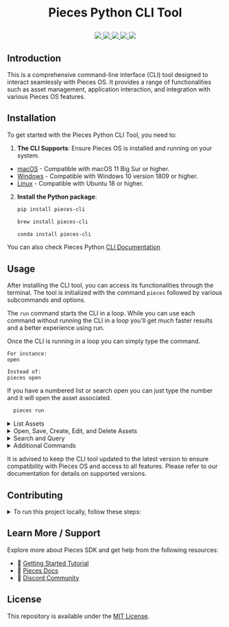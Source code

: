 # <p align="center"> Pieces Python CLI Tool  

<p align="center">
      <a href="https://github.com/pieces-app/cli-agent" alt="GitHub contributors">
         <img src="https://img.shields.io/github/contributors/pieces-app/cli-agent.svg" />
      <a>
      <a href="https://github.com/pieces-app/cli-agent" alt="GitHub issues by-label">
         <img src="https://img.shields.io/github/issues/pieces-app/cli-agent" />
      </a>
      <a href="https://discord.gg/getpieces" alt="Discord">
         <img src="https://img.shields.io/badge/Discord-@layer5.svg?color=7389D8&label&logo=discord&logoColor=ffffff" />
      </a>
      <a href="https://twitter.com/getpieces" alt="Twitter Follow">
         <img src="https://img.shields.io/twitter/follow/pieces.svg?label=Follow" />
      </a>
      <a href="https://github.com/pieces-app/cli-agent" alt="License">
         <img src="https://img.shields.io/github/license/pieces-app/pieces-os-client-sdk-for-python.svg" />
      </a>
   </p>
</p>

## Introduction
This is a comprehensive command-line interface (CLI) tool designed to interact seamlessly with Pieces OS. It provides a range of functionalities such as asset management, application interaction, and integration with various Pieces OS features.

## Installation
To get started with the Pieces Python CLI Tool, you need to:

1. **The CLI Supports**: Ensure Pieces OS is installed and running on your system.
- [macOS](https://docs.pieces.app/installation-getting-started/macos) - Compatible with macOS 11 Big Sur or higher.
- [Windows](https://docs.pieces.app/installation-getting-started/windows) - Compatible with Windows 10 version 1809 or higher.
- [Linux](https://docs.pieces.app/installation-getting-started/linux) - Compatible with Ubuntu 18 or higher.
  
2. **Install the Python package**:

   ```bash
   pip install pieces-cli
   ```

   ```bash
   brew install pieces-cli
   ```

   ```bash
   conda install pieces-cli
   ```
You can also check Pieces Python [CLI Documentation](https://github.com/pieces-app/cli-agent/blob/prod/Documentation.md)

## Usage
After installing the CLI tool, you can access its functionalities through the terminal. The tool is initialized with the command `pieces` followed by various subcommands and options.

The `run` command starts the CLI in a loop. While you can use each command without running the CLI in a loop you'll get much faster results and a better experience using run. 

Once the CLI is running in a loop you can simply type the command.

    For instance: 
    open

    Instead of: 
    pieces open

If you have a numbered list or search open you can just type the number and it will open the asset associated. 

```bash
  pieces run
  ```

<details>
<summary>List Assets</summary>

To list assets or applications, use the command:

**Default of 10**
  ```bash
  pieces list
  ```

**Lists your x most recent assets**
  ```bash
  pieces list x
  ```

**Lists all registered applications**
  ```bash
  pieces list apps
  ```

**Lists all accessible AI models**
  ```bash
  pieces list models
  ```
</details>

<details>
<summary>Open, Save, Create, Edit, and Delete Assets</summary>

**Open an asset:**

Opens an asset from a list or search. If only "open" is used then it will open your most recent asset. This also creates a link to the asset's code.

```bash
pieces open [ITEM_INDEX]
```

**Save the current asset**

*Does Not Currently Work*

```bash
pieces save
```

**Create a new asset:**

Will take whatever text is copied to your clipboard and create an asset. The asset will automatically be scanned and recognized for it's file type. 

```bash
pieces create
```

**Edit an existing asset:**

This currently only works for an assets's name

```bash
pieces edit
```

**Delete an asset:**

This will delete an opened asset by using list or search first. If you do not have an opened asset it will open your most recent asset and ask if you'd like to delete it. 

```bash
pieces delete
```
</details>

<details>
<summary>Search and Query</summary>

*Perform a fuzzy search:**

```bash
pieces search [your query]
```

Finds strings that approximately match patterns. Normal search.

**Perform a Neural Code Search:**
```bash
pieces search query --mode ncs
```

Uses machine learning, deep neural networks, and natural language processing. It can understand the intent of a user's search query and match it with the most relevant results.

**Perform a Full Text Search:**
```bash
pieces search query --mode fts
```

Examines all words in a document to find matches to search criteria

**Ask a question to a model:**
** Requires quotes around question **

This currently only supports GPT 3.5 and it does not have working memory. Only coding questions are currently supported. To use the model's code you can copy it from the console and use the create command to create an asset using the copied code. 

```bash
pieces ask "your question"
```
</details>

<details>
<summary>Additional Commands</summary>
  
**Retrieve the version of Pieces OS and the CLI:**

```bash
pieces version
```

**For a detailed help menu:**

```bash
pieces help
```
</details>

It is advised to keep the CLI tool updated to the latest version to ensure compatibility with Pieces OS and access to all features. Please refer to our documentation for details on supported versions.

## Contributing
</details>
<details>
<summary>To run this project locally, follow these steps:</summary>

1. Fork this project via GitHub. 

2. Clone this project: 
```shell
git clone https://github.com/pieces-app/cli-agent
```

3. Create a Virtual Environment
```shell
python3 -m venv venv
``` 

4. Activate Your Virtualenv
```shell
source venv/bin/activate for Mac & Linux OS

cd venv\Scripts for Windows OS
activate 
```

5. This project uses poetry for managing dependencies and builds. Install poetry with:
```shell
pip install poetry
```

6. Then use poetry to install the required dependencies
```shell
poetry install
```

7. You build with
```shell
poetry build
```

8. Finally any project dependencies should be added to the pyproject.toml file with
```shell
poetry add 
```

9. Open the Dist folder
```shell
cd dist
``` 

10. Install the WHL file
```shell
pip install pieces-0.0.13-py3-none-any.whl
``` 

11. To view all the CLI Commands
```shell 
Pieces help 
``` 

these can be local/github/pypi etc.

</details>

## Learn More / Support
Explore more about Pieces SDK and get help from the following resources:

- 🚀 [Getting Started Tutorial](https://docs.pieces.app/installation-getting-started/what-am-i-installing)
- 📜 [Pieces Docs](https://docs.pieces.app/)
- 💬 [Discord Community](https://discord.gg/getpieces)

## License

This repository is available under the [MIT License](./LICENSE).
